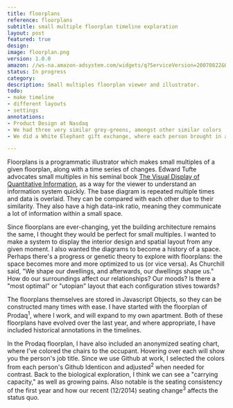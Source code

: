 ```yaml
---
title: floorplans
reference: floorplans
subtitle: small multiple floorplan timeline exploration
layout: post
featured: true
design: 
image: floorplan.png
version: 1.0.0
amazon: //ws-na.amazon-adsystem.com/widgets/q?ServiceVersion=20070822&OneJS=1&Operation=GetAdHtml&MarketPlace=US&source=ss&ref=ss_til&ad_type=product_link&tracking_id=&marketplace=amazon&region=US&placement=0961392142&asins=0961392142&linkId=&show_border=true&link_opens_in_new_window=true
status: In progress
category: 
description: Small multiples floorplan viewer and illustrator.
todo:
- make timeline
- different layouts
- settings
annotations:
- Product Design at Nasdaq
- We had three very similar grey-greens, amongst other similar colors
- We did a White Elephant gift exchange, where each person brought in a gift. Your final gift was tied to your new seat. Seat exchanges post-gifts were possible. In this way, we "randomized" the seating. It'd be interesting to examine if personality affected the seats, as manifest in the gifts selected on both sides.

---
```


Floorplans is a programmatic illustrator which makes small multiples of a given floorplan, along with a time series of changes. Edward Tufte advocates small multiples in his seminal book <a href="http://www.amazon.com/gp/product/0961392142/ref=as_li_tl?ie=UTF8&camp=1789&creative=390957&linkCode=as2">The Visual Display of Quantitative Information</a>, as a way for the viewer to understand an information system quickly. The base diagram is repeated multiple times and data is overlaid. They can be compared with each other due to their similarity. They also have a high data-ink ratio, meaning they communicate a lot of information within a small space.

Since floorplans are ever-changing, yet the building architecture remains the same, I thought they would be perfect for small multiples. I wanted to make a system to display the interior design and spatial layout from any given moment. I also wanted the diagrams to become a history of a space. Perhaps there's a progress or genetic theory to explore with floorplans: the space becomes more and more optimized to us (or vice versa). As Churchill said, "We shape our dwellings, and afterwards, our dwellings shape us." How do our surroundings affect our relationships? Our moods? Is there a "most optimal" or "utopian" layout that each configuration stives towards?

The floorplans themselves are stored in Javascript Objects, so they can be constructed many times with ease. I have started with the floorplan of Prodaq<sup>1</sup>, where I work, and will expand to my own apartment. Both of these floorplans have evolved over the last year, and where appropriate, I have included historical annotations in the timelines. 

In the Prodaq floorplan, I have also included an anonymized seating chart, where I've colored the chairs to the occupant. Hovering over each will show you the person's job title. Since we use Github at work, I selected the colors from each person's Github Identicon and adjusted<sup>2</sup> when needed for contrast. Back to the biological exploration, I think we can see a "carrying capacity," as well as growing pains. Also notable is the seating consistency of the first year and how our recent (12/2014) seating change<sup>3</sup> affects the status quo.